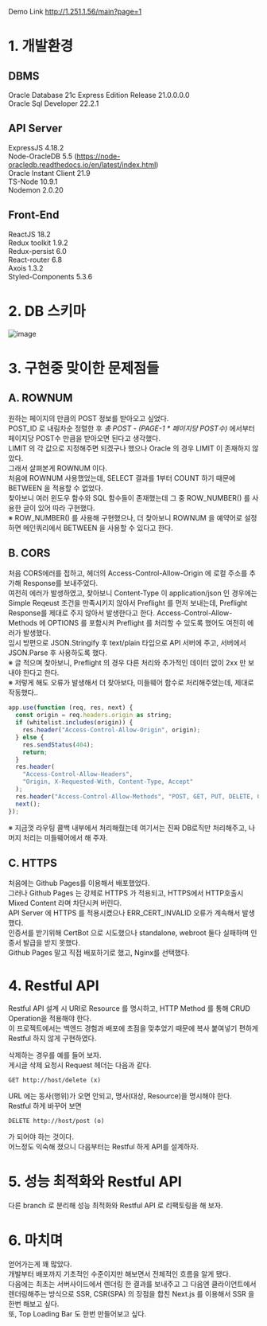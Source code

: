 Demo Link http://1.251.1.56/main?page=1  

# 1. 개발환경
## DBMS
Oracle Database 21c Express Edition Release 21.0.0.0.0  
Oracle Sql Developer 22.2.1  
  
## API Server
ExpressJS 4.18.2  
Node-OracleDB 5.5 (https://node-oracledb.readthedocs.io/en/latest/index.html)  
Oracle Instant Client 21.9  
TS-Node 10.9.1  
Nodemon 2.0.20  

## Front-End
ReactJS 18.2  
Redux toolkit 1.9.2  
Redux-persist 6.0  
React-router 6.8  
Axois 1.3.2  
Styled-Components 5.3.6  
  
		
# 2. DB 스키마
![image](https://user-images.githubusercontent.com/104773096/218503463-0b8147eb-3e3d-42e2-ad36-a71686a139c1.png)
				
# 3. 구현중 맞이한 문제점들
## A. ROWNUM  
원하는 페이지의 만큼의 POST 정보를 받아오고 싶었다.  
POST_ID 로 내림차순 정렬한 후 _총 POST - (PAGE-1 * 페이지당 POST수)_ 에서부터 페이지당 POST수 만큼을 받아오면 된다고 생각했다.  
LIMIT 의 각 값으로 지정해주면 되겠구나 했으나 Oracle 의 경우 LIMIT 이 존재하지 않았다.  
그래서 살펴본게 ROWNUM 이다.    
처음에 ROWNUM 사용했었는데, SELECT 결과를 1부터 COUNT 하기 때문에 BETWEEN 을 적용할 수 없었다.  
찾아보니 여러 윈도우 함수와 SQL 함수들이 존재했는데 그 중 ROW_NUMBER() 를 사용한 글이 있어 따라 구현했다.  
※ ROW_NUMBER() 를 사용해 구현했으나, 더 찾아보니 ROWNUM 을 예약어로 설정하면 메인쿼리에서 BETWEEN 을 사용할 수 있다고 한다.  
		
## B. CORS  
처음 CORS에러를 접하고, 헤더의 Access-Control-Allow-Origin 에 로컬 주소를 추가해 Response를 보내주었다.  
여전히 에러가 발생하였고, 찾아보니 Content-Type 이 application/json 인 경우에는 Simple Reqeust 조건을 만족시키지 않아서 Preflight 를 먼저 보내는데, Preflight Response를 제대로 주지 않아서 발생한다고 한다.
Access-Control-Allow-Methods 에 OPTIONS 를 포함시켜 Preflight 를 처리할 수 있도록 했어도 여전히 에러가 발생했다.  
임시 방편으로 JSON.Stringify 후 text/plain 타입으로 API 서버에 주고, 서버에서 JSON.Parse 후 사용하도록 했다.  
※ 글 적으며 찾아보니, Preflight 의 경우 다른 처리와 추가적인 데이터 없이 2xx 만 보내야 한다고 한다.   
※ 저렇게 해도 오류가 발생해서 더 찾아보다, 미들웨어 함수로 처리해주었는데, 제대로 작동했다..  
```javascript
app.use(function (req, res, next) {
  const origin = req.headers.origin as string;
  if (whitelist.includes(origin)) {
    res.header("Access-Control-Allow-Origin", origin);
  } else {
    res.sendStatus(404);
    return;
  }
  res.header(
    "Access-Control-Allow-Headers",
    "Origin, X-Requested-With, Content-Type, Accept"
  );
  res.header("Access-Control-Allow-Methods", "POST, GET, PUT, DELETE, OPTIONS");
  next();
});
```
※ 지금껏 라우팅 콜백 내부에서 처리해줬는데 여기서는 진짜 DB로직만 처리해주고, 나머지 처리는 미들웨어에서 해 주자.

## C. HTTPS  
처음에는 Github Pages를 이용해서 배포했었다.  
그러나 Github Pages 는 강제로 HTTPS 가 적용되고, HTTPS에서 HTTP호출시 Mixed Content 라며 차단시켜 버린다.  
API Server 에 HTTPS 를 적용시켰으나 ERR_CERT_INVALID 오류가 계속해서 발생했다.  
인증서를 받기위해 CertBot 으로 시도했으나 standalone, webroot 둘다 실패하며 인증서 발급을 받지 못했다.  
Github Pages 말고 직접 배포하기로 했고, Nginx를 선택했다.  

# 4. Restful API
Restful API 설계 시 URI로 Resource 를 명시하고, HTTP Method 를 통해 CRUD Operation을 적용해야 한다.  
이 프로젝트에서는 백엔드 경험과 배포에 초점을 맞추었기 때문에 복사 붙여넣기 편하게 Restful 하지 않게 구현하였다.  

삭제하는 경우를 예를 들어 보자.  
게시글 삭제 요청시 Request 헤더는 다음과 같다.  
```
GET http://host/delete (x)
```  
URL 에는 동사(행위)가 오면 안되고, 명사(대상, Resource)을 명시해야 한다.  
Restful 하게 바꾸어 보면
```
DELETE http://host/post (o)
```  
가 되어야 하는 것이다.  
어느정도 익숙해 졌으니 다음부터는 Restful 하게 API를 설계하자.  

# 5. 성능 최적화와 Restful API  
다른 branch 로 분리해 성능 최적화와 Restful API 로 리팩토링을 해 보자.  

# 6. 마치며  
얻어가는게 꽤 많았다.  
개발부터 배포까지 기초적인 수준이지만 해보면서 전체적인 흐름을 알게 됐다.  
다음에는 최초는 서버사이드에서 렌더링 한 결과를 보내주고 그 다음엔 클라이언트에서 렌더링해주는 방식으로 SSR, CSR(SPA) 의 장점을 합친 Next.js 를 이용해서 SSR 을 한번 해보고 싶다.  
또, Top Loading Bar 도 한번 만들어보고 싶다.  








